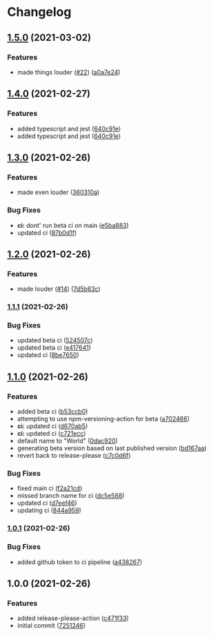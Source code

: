 # Changelog

## [1.5.0](https://www.github.com/jacob-ebey/library-boilerplate/compare/v1.4.0...v1.5.0) (2021-03-02)


### Features

* made things louder ([#22](https://www.github.com/jacob-ebey/library-boilerplate/issues/22)) ([a0a7e24](https://www.github.com/jacob-ebey/library-boilerplate/commit/a0a7e24e5efc3f24db15fa01e0f1e74715a2c695))

## [1.4.0](https://www.github.com/jacob-ebey/library-boilerplate/compare/v1.3.0...v1.4.0) (2021-02-27)

### Features

* added typescript and jest ([640c91e](https://www.github.com/jacob-ebey/library-boilerplate/commit/640c91e4e000ea5e60b6a2ded22ba0c642a4bcd0))
* added typescript and jest ([640c91e](https://www.github.com/jacob-ebey/library-boilerplate/commit/640c91e4e000ea5e60b6a2ded22ba0c642a4bcd0))

## [1.3.0](https://www.github.com/jacob-ebey/library-boilerplate/compare/v1.2.0...v1.3.0) (2021-02-26)

### Features

* made even louder ([360310a](https://www.github.com/jacob-ebey/library-boilerplate/commit/360310a3c55f5e4765b5a8523521b2396bf8e57e))

### Bug Fixes

* **ci:** dont' run beta ci on main ([e5ba883](https://www.github.com/jacob-ebey/library-boilerplate/commit/e5ba883da0c03a616a57de38017a8e38e3ddf60d))
* updated ci ([87b0d1f](https://www.github.com/jacob-ebey/library-boilerplate/commit/87b0d1faf3c1a4e2fa0a02a18f0b05d3c1af9315))

## [1.2.0](https://www.github.com/jacob-ebey/library-boilerplate/compare/v1.1.1...v1.2.0) (2021-02-26)

### Features

* made louder ([#14](https://www.github.com/jacob-ebey/library-boilerplate/issues/14)) ([7d5b63c](https://www.github.com/jacob-ebey/library-boilerplate/commit/7d5b63c01b5b2c57f4395272eb8b30e70219e819))

### [1.1.1](https://www.github.com/jacob-ebey/library-boilerplate/compare/v1.1.0...v1.1.1) (2021-02-26)

### Bug Fixes

* updated beta ci ([524507c](https://www.github.com/jacob-ebey/library-boilerplate/commit/524507cf0463c38183fef59fa7a5818948067a4d))
* updated beta ci ([e417641](https://www.github.com/jacob-ebey/library-boilerplate/commit/e417641db6729c6efcef5dda900b84d2e9de1b44))
* updated ci ([8be7650](https://www.github.com/jacob-ebey/library-boilerplate/commit/8be765097da1ddbce5aa9d80f25044ca373cdd11))

## [1.1.0](https://www.github.com/jacob-ebey/library-boilerplate/compare/v1.0.1...v1.1.0) (2021-02-26)

### Features

* added beta ci ([b53ccb0](https://www.github.com/jacob-ebey/library-boilerplate/commit/b53ccb0de90569fa863a4e972d20c25df8595991))
* attempting to use npm-versioning-action for beta ([a702466](https://www.github.com/jacob-ebey/library-boilerplate/commit/a702466ea5c952b28df170dc372bd4b2aae638d0))
* **ci:** updated ci ([d670ab5](https://www.github.com/jacob-ebey/library-boilerplate/commit/d670ab5f2e99f99a42382cbf5e3c341474048679))
* **ci:** updated ci ([c721ecc](https://www.github.com/jacob-ebey/library-boilerplate/commit/c721ecc3792820c1d0dbc1f3ca43496690b01c11))
* default name to "World" ([0dac920](https://www.github.com/jacob-ebey/library-boilerplate/commit/0dac920660f4d1dc2608ceff204995697ab9d9b4))
* generating beta version based on last published version ([bd167aa](https://www.github.com/jacob-ebey/library-boilerplate/commit/bd167aadd2c1b39acae94ed7482cd452ba7cac6a))
* revert back to release-please ([c7c0d6f](https://www.github.com/jacob-ebey/library-boilerplate/commit/c7c0d6fb81d7d0226c6f7a9773e7fcc0d65e706e))

### Bug Fixes

* fixed main ci ([f2a21cd](https://www.github.com/jacob-ebey/library-boilerplate/commit/f2a21cde1ce4e60fa27c64f455bced4e4ffc17fb))
* missed branch name for ci ([dc5e588](https://www.github.com/jacob-ebey/library-boilerplate/commit/dc5e5887672a5c88a3adbf794e1af95cb5bf49c5))
* updated ci ([d7eef46](https://www.github.com/jacob-ebey/library-boilerplate/commit/d7eef46ab1fa1498d0ef56a70e5c818e2b40b15f))
* updating ci ([844a959](https://www.github.com/jacob-ebey/library-boilerplate/commit/844a95966ac2aa5030a0a16636a136380f0d51f3))

### [1.0.1](https://www.github.com/jacob-ebey/library-boilerplate/compare/v1.0.0...v1.0.1) (2021-02-26)

### Bug Fixes

* added github token to ci pipeline ([a438267](https://www.github.com/jacob-ebey/library-boilerplate/commit/a4382676b52d6894d933bc072ebfbb4e3522d2a7))

## 1.0.0 (2021-02-26)

### Features

* added release-please-action ([c471f33](https://www.github.com/jacob-ebey/library-boilerplate/commit/c471f3315f4c4e95e8cd6d335f03fdd7095623e3))
* initial commit ([7251246](https://www.github.com/jacob-ebey/library-boilerplate/commit/7251246a224eb86877a860a07ce781a2af1c9e0d))

